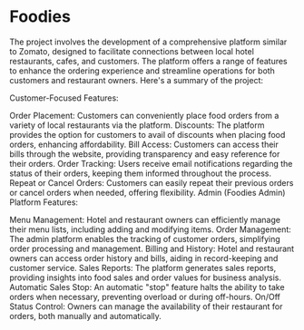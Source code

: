 # Foodies
The project involves the development of a comprehensive platform similar to Zomato, designed to facilitate connections between local hotel restaurants, cafes, and customers. The platform offers a range of features to enhance the ordering experience and streamline operations for both customers and restaurant owners. Here's a summary of the project:

Customer-Focused Features:

Order Placement: Customers can conveniently place food orders from a variety of local restaurants via the platform.
Discounts: The platform provides the option for customers to avail of discounts when placing food orders, enhancing affordability.
Bill Access: Customers can access their bills through the website, providing transparency and easy reference for their orders.
Order Tracking: Users receive email notifications regarding the status of their orders, keeping them informed throughout the process.
Repeat or Cancel Orders: Customers can easily repeat their previous orders or cancel orders when needed, offering flexibility.
Admin (Foodies Admin) Platform Features:

Menu Management: Hotel and restaurant owners can efficiently manage their menu lists, including adding and modifying items.
Order Management: The admin platform enables the tracking of customer orders, simplifying order processing and management.
Billing and History: Hotel and restaurant owners can access order history and bills, aiding in record-keeping and customer service.
Sales Reports: The platform generates sales reports, providing insights into food sales and order values for business analysis.
Automatic Sales Stop: An automatic "stop" feature halts the ability to take orders when necessary, preventing overload or during off-hours.
On/Off Status Control: Owners can manage the availability of their restaurant for orders, both manually and automatically.
